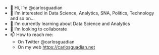 - 👋 Hi, I’m @carlosguadian
- 👀 I’m interested in Data Science, Analytics, SNA, Politics, Technology and so on...
- 🌱 I’m currently learning about Data Science and Analytics
- 💞️ I’m looking to collaborate
- 📫 How to reach me:
  - On Twitter @carlosguadian
  - On my web https://carlosguadian.net
  

<!---
carlosguadian/carlosguadian is a ✨ special ✨ repository because its `README.md` (this file) appears on your GitHub profile.
You can click the Preview link to take a look at your changes.
--->
